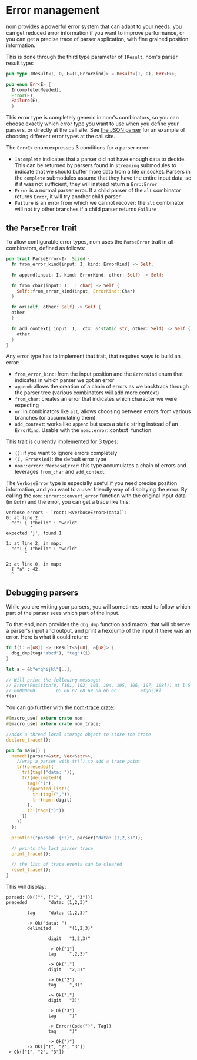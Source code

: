 # Error management

nom provides a powerful error system that can adapt to your needs: you can
get reduced error information if you want to improve performance, or you can
get a precise trace of parser application, with fine grained position information.

This is done through the third type parameter of `IResult`, nom's parser result
type:

```rust
pub type IResult<I, O, E=(I,ErrorKind)> = Result<(I, O), Err<E>>;

pub enum Err<E> {
  Incomplete(Needed),
  Error(E),
  Failure(E),
  }
```

This error type is completely generic in nom's combinators, so you can choose
exactly which error type you want to use when you define your parsers, or
directly at the call site.
See [the JSON parser](https://github.com/Geal/nom/blob/5405e1173f1052f7e006dcb0b9cfda2b06557b65/examples/json.rs#L209-L286)
for an example of choosing different error types at the call site.

The `Err<E>` enum expresses 3 conditions for a parser error:
- `Incomplete` indicates that a parser did not have enough data to decide. This can be returned by parsers found in `streaming` submodules to indicate that we should buffer more data from a file or socket. Parsers in the `complete` submodules assume that they have the entire input data, so if it was not sufficient, they will instead return a `Err::Error`
- `Error` is a normal parser error. If a child parser of the `alt` combinator returns `Error`, it will try another child parser
- `Failure` is an error from which we cannot recover: the `alt` combinator will not try other branches if a child parser returns `Failure`

## the `ParseError` trait

To allow configurable error types, nom uses the `ParseError` trait in all
combinators, defined as follows:

```rust
pub trait ParseError<I>: Sized {
  fn from_error_kind(input: I, kind: ErrorKind) -> Self;

  fn append(input: I, kind: ErrorKind, other: Self) -> Self;

  fn from_char(input: I, _: char) -> Self {
    Self::from_error_kind(input, ErrorKind::Char)
  }

  fn or(self, other: Self) -> Self {
  other
  }

  fn add_context(_input: I, _ctx: &'static str, other: Self) -> Self {
    other
  }
}
```

Any error type has to implement that trait, that requires ways to build an
error:
- `from_error_kind`: from the input position and the `ErrorKind` enum that indicates in which parser we got an error
- `append`: allows the creation of a chain of errors as we backtrack through the parser tree (various combinators will add more context)
- `from_char`: creates an error that indicates which character we were expecting
- `or`: in combinators like `alt`, allows choosing between errors from various branches (or accumulating them)
- `add_context`: works like `append` but uses a static string instead of an `ErrorKind`. Usable with the `nom::error`::context` function

This trait is currently implemented for 3 types:
- `()`: if you want to ignore errors completely
- `(I, ErrorKind)`: the default error type
- `nom::error::VerboseError`: this type accumulates a chain of errors and leverages `from_char` and `add_context`

The `VerboseError` type is especially useful if you need precise position information,
and you want to a user friendly way of displaying the error.
By calling the `nom::error::convert_error` function with the original input data
(in `&str`) and the error, you can get a trace like this:

```
verbose errors - `root::<VerboseError>(data)`:
0: at line 2:
  "c": { 1"hello" : "world"
         ^
expected '}', found 1

1: at line 2, in map:
  "c": { 1"hello" : "world"
       ^

2: at line 0, in map:
  { "a" : 42,
  ^
```

## Debugging parsers

While you are writing your parsers, you will sometimes need to follow
which part of the parser sees which part of the input.

To that end, nom provides the `dbg_dmp` function and macro, that will observe
a parser's input and output, and print a hexdump of the input if there was an
error. Here is what it could return:

```rust
fn f(i: &[u8]) -> IResult<&[u8], &[u8]> {
  dbg_dmp(tag("abcd"), "tag")(i)
}

let a = &b"efghijkl"[..];

// Will print the following message:
// Error(Position(0, [101, 102, 103, 104, 105, 106, 107, 108])) at l.5 by ' tag ! ( "abcd" ) '
// 00000000        65 66 67 68 69 6a 6b 6c         efghijkl
f(a);
```

You can go further with the [nom-trace crate](https://github.com/rust-bakery/nom-trace):

```rust
#[macro_use] extern crate nom;
#[macro_use] extern crate nom_trace;

//adds a thread local storage object to store the trace
declare_trace!();

pub fn main() {
  named!(parser<&str, Vec<&str>>,
    //wrap a parser with tr!() to add a trace point
    tr!(preceded!(
      tr!(tag!("data: ")),
      tr!(delimited!(
        tag!("("),
        separated_list!(
          tr!(tag!(",")),
          tr!(nom::digit)
        ),
        tr!(tag!(")"))
      ))
    ))
  );

  println!("parsed: {:?}", parser("data: (1,2,3)"));

  // prints the last parser trace
  print_trace!();

  // the list of trace events can be cleared
  reset_trace!();
}
```

This will display:

```
parsed: Ok(("", ["1", "2", "3"]))
preceded        "data: (1,2,3)"

        tag     "data: (1,2,3)"

        -> Ok("data: ")
        delimited       "(1,2,3)"

                digit   "1,2,3)"

                -> Ok("1")
                tag     ",2,3)"

                -> Ok(",")
                digit   "2,3)"

                -> Ok("2")
                tag     ",3)"

                -> Ok(",")
                digit   "3)"

                -> Ok("3")
                tag     ")"

                -> Error(Code(")", Tag))
                tag     ")"

                -> Ok(")")
        -> Ok(["1", "2", "3"])
-> Ok(["1", "2", "3"])
```



